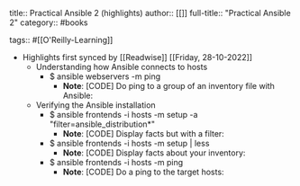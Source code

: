 title:: Practical Ansible 2 (highlights)
author:: [[]]
full-title:: "Practical Ansible 2"
category:: #books

tags:: #[[O'Reilly-Learning]]

- Highlights first synced by [[Readwise]] [[Friday, 28-10-2022]]
	- Understanding how Ansible connects to hosts
		- $ ansible webservers -m ping
			- **Note**: [CODE] Do ping to a group of an inventory file with Ansible:
	- Verifying the Ansible installation
		- $ ansible frontends -i hosts -m setup -a "filter=ansible_distribution*"
			- **Note**: [CODE] Display facts but with a filter:
		- $ ansible frontends -i hosts -m setup | less
			- **Note**: [CODE] Display facts about your inventory:
		- $ ansible frontends -i hosts -m ping
			- **Note**: [CODE] Do a ping to the target hosts: